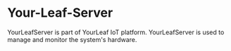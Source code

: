 # Your-Leaf-Server
YourLeafServer is part of YourLeaf IoT platform. YourLeafServer is used to manage and monitor the system's hardware.
